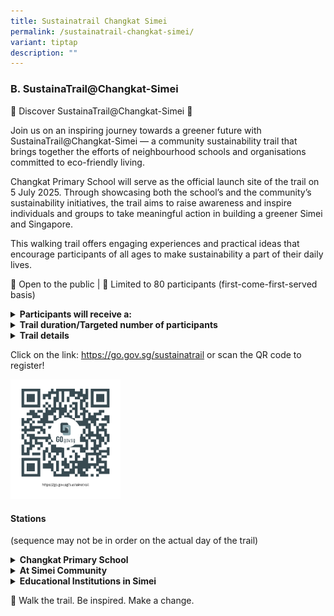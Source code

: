 ```yaml
---
title: Sustainatrail Changkat Simei
permalink: /sustainatrail-changkat-simei/
variant: tiptap
description: ""
---
```

<h3><strong>B. SustainaTrail@Changkat-Simei</strong></h3>
<p>🌿 Discover SustainaTrail@Changkat-Simei 🌿</p>
<p>Join us on an inspiring journey towards a greener future with SustainaTrail@Changkat-Simei
— a community sustainability trail that brings together the efforts of
neighbourhood schools and organisations committed to eco-friendly living.</p>
<p>Changkat Primary School will serve as the official launch site of the
trail on 5 July 2025. Through showcasing both the school’s and the community’s
sustainability initiatives, the trail aims to raise awareness and inspire
individuals and groups to take meaningful action in building a greener
Simei and Singapore.</p>
<p>This walking trail offers engaging experiences and practical ideas that
encourage participants of all ages to make sustainability a part of their
daily lives.</p>
<p>📍 Open to the public | 👥 Limited to 80 participants (first-come-first-served
basis)</p>
<p></p>
<div data-type="detailGroup" class="isomer-accordion isomer-accordion-white">
<details class="isomer-details">
<summary><strong>Participants will receive a:</strong>
</summary>
<div data-type="detailsContent" class="isomer-details-content">
<p>1. complimentary guidebook to accompany their sustainability trail</p>
<p>2. a hydroponics kit upon completion of the trail</p>
</div>
</details>
<details class="isomer-details">
<summary><strong>Trail duration/Targeted number of participants</strong>
</summary>
<div data-type="detailsContent" class="isomer-details-content">
<p>Approximately <strong>2 to 3 hours </strong>
<br>Targeted number of participants: <strong>80</strong> (first-come-first-served
basis)</p>
</div>
</details>
<details class="isomer-details">
<summary><strong>Trail details</strong>
</summary>
<div data-type="detailsContent" class="isomer-details-content">
<p>Date / Day:  <strong>5 July 2025, Saturday</strong>
</p>
<p>Time:  <strong>8.30 a.m</strong>.</p>
<p>(Registration begins at 8.00 a.m. Trail will begin promptly at 8.30 a.m.)</p>
<p>Meeting venue:  Changkat Primary School foyer</p>
</div>
</details>
</div>
<p></p>
<p></p>
<p>Click on the link: <a href="https://go.gov.sg/sustainatrail" rel="noopener nofollow" target="_blank">https://go.gov.sg/sustainatrail</a> or
scan the QR code to register!
<br>
</p>
<div class="isomer-image-wrapper">
<img style="width: 35%;" height="auto" width="100%" alt="" src="/images/Anniversary photo/60than.png">
</div>
<p></p>
<p></p>
<h4>Stations</h4>
<p>(sequence may not be in order on the actual day of the trail)</p>
<div data-type="detailGroup" class="isomer-accordion isomer-accordion-white">
<details class="isomer-details">
<summary><strong>Changkat Primary School</strong>
</summary>
<div data-type="detailsContent" class="isomer-details-content">
<table style="minWidth: 50px">
<colgroup>
<col>
<col>
</colgroup>
<tbody>
<tr>
<td rowspan="1" colspan="1">
<p>Wormery</p>
</td>
<td rowspan="1" colspan="1">
<p>Learn how to conserve the environment while enhancing food sustainability:
A showcase on how we can protect the environment and enhance food sustainability
through vermicomposting.
<br>
<br>
</p>
</td>
</tr>
<tr>
<td rowspan="1" colspan="1">
<p>Hydroponics and Aquaponics</p>
</td>
<td rowspan="1" colspan="1">
<p>Learn about the future of food sustainability in Singapore:<strong> </strong>Advancing
water conservation, energy efficiency, and sustainable crop production.
<br>
<br>
</p>
</td>
</tr>
<tr>
<td rowspan="1" colspan="1">
<p>Hydroponics kit</p>
</td>
<td rowspan="1" colspan="1">
<p>Experience hydroponics farming firsthand with your very own DIY hydroponics
kit! Get hands-on and try growing your own herb.</p>
</td>
</tr>
</tbody>
</table>
</div>
</details>
<details class="isomer-details">
<summary><strong>At Simei Community</strong>
</summary>
<div data-type="detailsContent" class="isomer-details-content">
<table style="minWidth: 50px">
<colgroup>
<col>
<col>
</colgroup>
<tbody>
<tr>
<td rowspan="1" colspan="1">
<p>Farm@116
<br>
<br>
</p>
</td>
<td rowspan="1" colspan="1">
<p>Learn about community gardening and enjoy a farm-to-table experience,
sampling a signature blue pea flower drink.</p>
<p></p>
</td>
</tr>
<tr>
<td rowspan="1" colspan="1">
<p>Eastpoint Mall</p>
</td>
<td rowspan="1" colspan="1">
<p>Learn how one of Simei's most popular landmarks, Eastpoint Mall, has conserved
energy, implemented waste management through recycling efforts, and tackled
food surplus.
<br>
</p>
</td>
</tr>
<tr>
<td rowspan="1" colspan="1">
<p>Changi Simei Community Club</p>
</td>
<td rowspan="1" colspan="1">
<p>Learn how to creatively upcycle everyday household items into something
new and useful.</p>
<p></p>
</td>
</tr>
</tbody>
</table>
</div>
</details>
<details class="isomer-details">
<summary><strong>Educational Institutions in Simei</strong>
</summary>
<div data-type="detailsContent" class="isomer-details-content">
<table style="minWidth: 50px">
<colgroup>
<col>
<col>
</colgroup>
<tbody>
<tr>
<td rowspan="1" colspan="1">
<p>Singapore University of Technology and Design (SUTD)</p>
</td>
<td rowspan="1" colspan="1">
<p>Solar Energy showcase: Learn from an SUTD Professor how solar energy works
and why it is important to help Singapore conserve energy.</p>
<p></p>
</td>
</tr>
<tr>
<td rowspan="1" colspan="1">
<p>ITE College East</p>
</td>
<td rowspan="1" colspan="1">
<p>Learn about the fascinating world of earthworms and discover their vital
role in sustainability.</p>
<p>• Get up close with live earthworms—feel their unique textures and learn
about their incredible environmental benefits.</p>
<p>• Learn how to set up a simple worm bin at home, showing how these tiny
creatures can transform everyday kitchen scraps into nutrient-rich compost,
supporting a greener lifestyle.</p>
<p>Learn how to creatively recycle expired disposable masks by turning them
into scented mask flowers!</p>
<p>• Using common materials found at home or in the office, they will show
how to breathe new life into old masks.</p>
<p></p>
</td>
</tr>
<tr>
<td rowspan="1" colspan="1">
<p>Changkat Changi Secondary School</p>
<p>&nbsp;</p>
</td>
<td rowspan="1" colspan="1">
<p>Learn how secondary students play their part in environmental sustainability
and discover ways to propagate plants through processes like stem-cutting,
using recycled household materials.</p>
<p></p>
</td>
</tr>
</tbody>
</table>
</div>
</details>
</div>
<p></p>
<p>👣 Walk the trail. Be inspired. Make a change.</p>
<p></p>
<p></p>